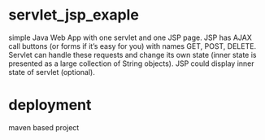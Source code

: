 # servlet_jsp_exaple

simple Java Web App with one servlet and one JSP page. JSP has AJAX call buttons (or forms if it’s easy for you) with names GET, POST, DELETE. Servlet can handle these requests and change its own state (inner state is presented as a large collection of String objects). JSP could display inner state of servlet (optional). 

# deployment
maven based project
